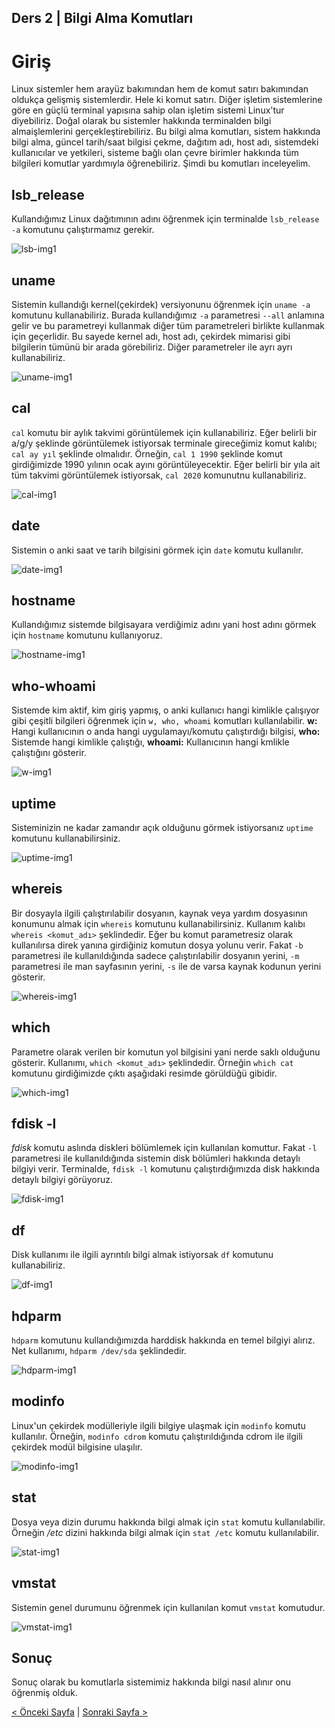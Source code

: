 ## Ders 2 | Bilgi Alma Komutları

# Giriş

Linux sistemler hem arayüz bakımından hem de komut satırı bakımından oldukça gelişmiş sistemlerdir. Hele ki komut satırı. Diğer işletim sistemlerine göre en güçlü terminal yapısına sahip olan işletim sistemi Linux'tur diyebiliriz.  Doğal olarak bu sistemler hakkında terminalden bilgi almaişlemlerini gerçekleştirebiliriz. Bu bilgi alma komutları, sistem hakkında bilgi alma, güncel tarih/saat bilgisi çekme, dağıtım adı, host adı, sistemdeki kullanıcılar ve yetkileri, sisteme bağlı olan çevre birimler hakkında tüm bilgileri komutlar yardımıyla öğrenebiliriz. Şimdi bu komutları inceleyelim.

## lsb_release

Kullandığımız Linux dağıtımının adını öğrenmek için terminalde `lsb_release -a` komutunu çalıştırmamız gerekir. 

![lsb-img1](https://github.com/saricayemre/linuxkomutsatiridersleri-ders2/blob/main/resimler/lsb-img.png?raw=true)

## uname

Sistemin kullandığı kernel(çekirdek) versiyonunu öğrenmek için `uname -a` komutunu kullanabiliriz. Burada kullandığımız `-a` parametresi `--all` anlamına gelir ve bu parametreyi kullanmak diğer tüm parametreleri birlikte kullanmak için geçerlidir. Bu sayede kernel adı, host adı, çekirdek mimarisi gibi bilgilerin tümünü bir arada görebiliriz. Diğer parametreler ile ayrı ayrı kullanabiliriz.

![uname-img1](https://github.com/saricayemre/linuxkomutsatiridersleri-ders2/blob/main/resimler/uname-img.png?raw=true)

## cal

`cal` komutu bir aylık takvimi görüntülemek için kullanabiliriz. Eğer belirli bir a/g/y şeklinde görüntülemek istiyorsak terminale gireceğimiz komut kalıbı; `cal ay yıl` şeklinde olmalıdır. Örneğin, `cal 1 1990` şeklinde komut girdiğimizde 1990 yılının ocak ayını görüntüleyecektir. Eğer belirli bir yıla ait tüm takvimi görüntülemek istiyorsak, `cal 2020` komunutnu kullanabiliriz.

![cal-img1](https://github.com/saricayemre/linuxkomutsatiridersleri-ders2/blob/main/resimler/cal-img.png?raw=true)

## date

Sistemin o anki saat ve tarih bilgisini görmek için `date` komutu kullanılır. 

![date-img1](https://github.com/saricayemre/linuxkomutsatiridersleri-ders2/blob/main/resimler/date-img.png?raw=true)

## hostname

Kullandığımız sistemde bilgisayara verdiğimiz adını yani host adını görmek için `hostname` komutunu kullanıyoruz. 

![hostname-img1](https://github.com/saricayemre/linuxkomutsatiridersleri-ders2/blob/main/resimler/host-img.png?raw=true)

## who-whoami

Sistemde kim aktif, kim giriş yapmış, o anki kullanıcı hangi kimlikle çalışıyor gibi çeşitli bilgileri öğrenmek için `w, who, whoami` komutları kullanılabilir.
**w:** Hangi kullanıcının o anda hangi uygulamayı/komutu çalıştırdığı bilgisi,
**who:** Sistemde hangi kimlikle çalıştığı,
**whoami:** Kullanıcının hangi kmlikle çalıştığını gösterir.

![w-img1](https://github.com/saricayemre/linuxkomutsatiridersleri-ders2/blob/main/resimler/whoami-img.png?raw=true)

## uptime

Sisteminizin ne kadar zamandır açık olduğunu görmek istiyorsanız `uptime` komutunu kullanabilirsiniz.

![uptime-img1](https://github.com/saricayemre/linuxkomutsatiridersleri-ders2/blob/main/resimler/uptime-img.png?raw=true)

## whereis

Bir dosyayla ilgili çalıştırılabilir dosyanın, kaynak veya yardım dosyasının konumunu almak için `whereis` komutunu kullanabilirsiniz. Kullanım kalıbı `whereis <komut_adı>` şeklindedir. Eğer bu komut parametresiz olarak kullanılırsa direk yanına girdiğiniz komutun dosya yolunu verir. Fakat `-b` parametresi ile kullanıldığında sadece çalıştırılabilir dosyanın yerini, `-m` parametresi ile man sayfasının yerini, `-s` ile de varsa kaynak kodunun yerini gösterir.

![whereis-img1](https://github.com/saricayemre/linuxkomutsatiridersleri-ders2/blob/main/resimler/whereis-img.png?raw=true)

## which

Parametre olarak verilen bir komutun yol bilgisini yani nerde saklı olduğunu gösterir. Kullanımı, `which <komut_adı>` şeklindedir. Örneğin `which cat` komutunu girdiğimizde çıktı aşağıdaki resimde görüldüğü gibidir. 

![which-img1](https://github.com/saricayemre/linuxkomutsatiridersleri-ders2/blob/main/resimler/which.png?raw=true)

## fdisk -l

_fdisk_ komutu aslında diskleri bölümlemek için kullanılan komuttur. Fakat `-l` parametresi ile kullanıldığında sistemin disk bölümleri hakkında detaylı bilgiyi verir. Terminalde, `fdisk -l` komutunu çalıştırdığımızda disk hakkında detaylı bilgiyi görüyoruz.

![fdisk-img1](https://github.com/saricayemre/linuxkomutsatiridersleri-ders2/blob/main/resimler/fdisk-img.png?raw=true)
 
## df

Disk kullanımı ile ilgili ayrıntılı bilgi almak istiyorsak `df` komutunu kullanabiliriz.

![df-img1](https://github.com/saricayemre/linuxkomutsatiridersleri-ders2/blob/main/resimler/df-img.png?raw=true)

## hdparm

`hdparm` komutunu kullandığımızda harddisk hakkında en temel bilgiyi alırız. Net kullanımı, `hdparm /dev/sda` şeklindedir.

![hdparm-img1](https://github.com/saricayemre/linuxkomutsatiridersleri-ders2/blob/main/resimler/dhparm.png?raw=true)

## modinfo

Linux'un çekirdek modülleriyle ilgili bilgiye ulaşmak için `modinfo` komutu kullanılır. Örneğin, `modinfo cdrom` komutu çalıştırıldığında cdrom ile ilgili çekirdek modül bilgisine ulaşılır.

![modinfo-img1](https://github.com/saricayemre/linuxkomutsatiridersleri-ders2/blob/main/resimler/modinfo-img.png?raw=true)

## stat

Dosya veya dizin durumu hakkında bilgi almak için `stat` komutu kullanılabilir. Örneğin _/etc_ dizini hakkında bilgi almak için `stat /etc` komutu kullanılabilir. 

![stat-img1](https://github.com/saricayemre/linuxkomutsatiridersleri-ders2/blob/main/resimler/stat-img.png?raw=true)

## vmstat

Sistemin genel durumunu öğrenmek için kullanılan komut `vmstat` komutudur. 

![vmstat-img1](https://github.com/saricayemre/linuxkomutsatiridersleri-ders2/blob/main/resimler/vmstat-img.png?raw=true)

## Sonuç

Sonuç olarak bu komutlarla sistemimiz hakkında bilgi nasıl alınır onu öğrenmiş olduk. 

[< Önceki Sayfa](https://saricayemre.github.io/linuxkomutsatiridersleri-ders1/) | [Sonraki Sayfa >](https://saricayemre.github.io/linuxkomutsatiridersleri-ders3/)
